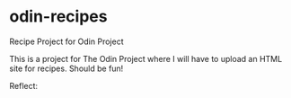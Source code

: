 # odin-recipes
Recipe Project for Odin Project 


This is a project for The Odin Project where I will have to upload an HTML site for recipes. Should be fun!

Reflect:
